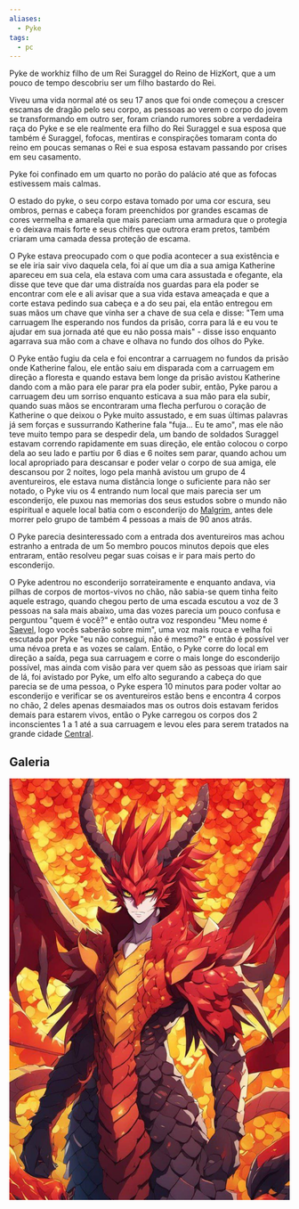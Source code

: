 ```yaml
---
aliases:
  - Pyke
tags:
  - pc
---
```

Pyke de workhiz filho de um Rei Suraggel do Reino de HizKort, que a um pouco de tempo descobriu ser um filho bastardo do Rei.

Viveu uma vida normal até os seu 17 anos que foi onde começou a crescer escamas de dragão pelo seu corpo, as pessoas ao verem o corpo do jovem se transformando em outro ser, foram criando rumores sobre a verdadeira raça do Pyke e se ele realmente era filho do Rei Suraggel e sua esposa que também é Suraggel, fofocas, mentiras e conspirações tomaram conta do reino em poucas semanas o Rei e sua esposa estavam passando por crises em seu casamento.

Pyke foi confinado em um quarto no porão do palácio até que as fofocas estivessem mais calmas.

O estado do pyke, o seu corpo estava tomado por uma cor escura, seu ombros, pernas e cabeça foram preenchidos por grandes escamas de cores vermelha e amarela que mais pareciam uma armadura que o protegia e o deixava mais forte e seus chifres que outrora eram pretos, também criaram uma camada dessa proteção de escama.

O Pyke estava preocupado com o que podia acontecer a sua existência e se ele iria sair vivo daquela cela, foi aí que um dia a sua amiga Katherine apareceu em sua cela, ela estava com uma cara assustada e ofegante, ela disse que teve que dar uma distraída nos guardas para ela poder se encontrar com ele e ali avisar que a sua vida estava ameaçada e que a corte estava pedindo sua cabeça e a do seu pai, ela então entregou em suas mãos um chave que vinha ser a chave de sua cela e disse: "Tem uma carruagem lhe esperando nos fundos da prisão, corra para lá e eu vou te ajudar em sua jornada até que eu não possa mais" - disse isso enquanto agarrava sua mão com a chave e olhava no fundo dos olhos do Pyke.

O Pyke então fugiu da cela e foi encontrar a carruagem no fundos da prisão onde Katherine falou, ele então saiu em disparada com a carruagem em direção a floresta e quando estava bem longe da prisão avistou Katherine dando com a mão para ele parar pra ela poder subir, então, Pyke parou a carruagem deu um sorriso enquanto esticava a sua mão para ela subir, quando suas mãos se encontraram uma flecha perfurou o coração de Katherine o que deixou o Pyke muito assustado, e em suas últimas palavras já sem forças e sussurrando Katherine fala "fuja... Eu te amo", mas ele não teve muito tempo para se despedir dela, um bando de soldados Suraggel estavam correndo rapidamente em suas direção, ele então colocou o corpo dela ao seu lado e partiu por 6 dias e 6 noites sem parar, quando achou um local apropriado para descansar e poder velar o corpo de sua amiga, ele descansou por 2 noites, logo pela manhã avistou um grupo de 4 aventureiros, ele estava numa distância longe o suficiente para não ser notado, o Pyke viu os 4 entrando num local que mais parecia ser um esconderijo, ele puxou nas memorias dos seus estudos sobre o mundo não espiritual e aquele local batia com o esconderijo do [Malgrim](../../NPCs/Vil%C3%B5es/Malgrim/index.md), antes dele morrer pelo grupo de também 4 pessoas a mais de 90 anos atrás.

O Pyke parecia desinteressado com a entrada dos aventureiros mas achou estranho a entrada de um 5o membro poucos minutos depois que eles entraram, então resolveu pegar suas coisas e ir para mais perto do esconderijo.

O Pyke adentrou no esconderijo sorrateiramente e enquanto andava, via pilhas de corpos de mortos-vivos no chão, não sabia-se quem tinha feito aquele estrago, quando chegou perto de uma escada escutou a voz de 3 pessoas na sala mais abaixo, uma das vozes parecia um pouco confusa e perguntou "quem é você?" e então outra voz respondeu "Meu nome é [Saevel](../../NPCs/Vil%C3%B5es/Saevel%20Caiphine/index.md), logo vocês saberão sobre mim", uma voz mais rouca e velha foi escutada por Pyke "eu não consegui, não é mesmo?" e então é possível ver uma névoa preta e as vozes se calam. Então, o Pyke corre do local em direção a saída, pega sua carruagem e corre o mais longe do esconderijo possível, mas ainda com visão para ver quem são as pessoas que iriam sair de lá, foi avistado por Pyke, um elfo alto segurando a cabeça do que parecia se de uma pessoa, o Pyke espera 10 minutos para poder voltar ao esconderijo e verificar se os aventureiros estão bens e encontra 4 corpos no chão, 2 deles apenas desmaiados mas os outros dois estavam feridos demais para estarem vivos, então o Pyke carregou os corpos dos 2 inconscientes 1 a 1 até a sua carruagem e levou eles para serem tratados na grande cidade [Central](../../../Lugares/Plano%20Material/Nyrule/Amp%C3%A1fica/Central/index.md).

## Galeria
![pyke-fullbody.jpg](./pyke-fullbody.jpg)
